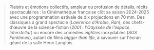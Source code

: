> Plaisirs et émotions collectifs, ampleur ou profusion de détails, récits spectaculaires : la Cinémathèque française clôt sa saison 2024-2025 avec une programmation estivale de dix projections en 70 mm. Des classiques à grand spectacle (_Lawrence d'Arabie_, _Ran_), des chefs-d'œuvre de la science-fiction (_2001 : l'Odyssée de l'espace_, _Interstellar_) ou encore des comédies _eighties_ inoxydables (_SOS Fantômes_), autant de films _bigger than life_, à savourer sur l'écran géant de la salle Henri Langlois.
